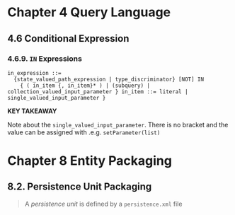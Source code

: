 # Chapter 4 Query Language
## 4.6 Conditional Expression
### 4.6.9. `IN` Expressions
```
in_expression ::=
  {state_valued_path_expression | type_discriminator} [NOT] IN
    { ( in_item {, in_item}* ) | (subquery) | collection_valued_input_parameter } in_item ::= literal | single_valued_input_parameter }
```
**KEY TAKEAWAY**

Note about the `single_valued_input_parameter`. There is no bracket and the value can be assigned with .e.g. `setParameter(list)`

# Chapter 8 Entity Packaging
## 8.2. Persistence Unit Packaging
> A *persistence unit* is defined by a `persistence.xml` file

